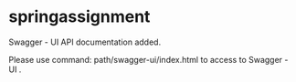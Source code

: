 # springassignment
Swagger - UI API documentation added.



Please use command:
path/swagger-ui/index.html to access to Swagger - UI .
